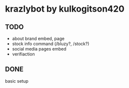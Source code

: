 # krazlybot by kulkogitson420

## TODO

- about brand embed, page
- stock info command (/bluzy?, /stock?)
- social media pages embed
- verifiaction

## DONE

basic setup
